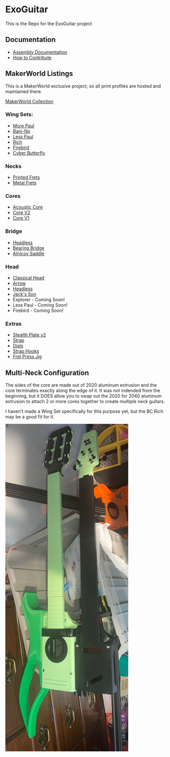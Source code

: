 # ExoGuitar
This is the Repo for the ExoGuitar project

## Documentation

- [Assembly Documentation](./ASSEMBLY.md)
- [How to Contribute](./CONTRIBUTING.md)

## MakerWorld Listings

This is a MakerWorld exclusive project; so all print profiles are hosted and maintained there.

[MakerWorld Collection](https://makerworld.com/en/collections/4170197-exoguitar)

### Wing Sets:
- [More Paul](https://makerworld.com/en/models/1162982-exoguitar-wings-more-paul)
- [Banj-No](https://makerworld.com/en/models/1158493-exoguitar-wings-banj-no)
- [Less Paul](https://makerworld.com/en/models/1158385-exoguitar-wings-less-paul)
- [Rich](https://makerworld.com/en/models/1078060-exoguitar-wings-rich)
- [Firebird](https://makerworld.com/en/models/988586-exoguitar-wings-firebird)
- [Cyber Butterfly](https://makerworld.com/en/models/946179-exoguitar-cyber-butterfly-wings)

### Necks
- [Printed Frets](https://makerworld.com/en/models/1158373-exoguitar-neck-printed-frets)
- [Metal Frets](https://makerworld.com/en/models/977913-exoguitar-neck)

### Cores
- [Acoustic Core](https://makerworld.com/en/models/1155233-exoguitar-acoustic-core)
- [Core V2](https://makerworld.com/en/models/981210-exoguitar-core-v2)
- [Core V1](https://makerworld.com/en/models/887441-exoguitar-core)

### Bridge
- [Headless](https://makerworld.com/en/models/988538-exoguitar-headless-bridge-plate)
- [Bearing Bridge](https://makerworld.com/en/models/969432-exoguitar-bearing-bridge)
- [Alnicov Saddle](https://makerworld.com/en/models/946216-exoguitar-bridge-alnicov-saddle-headless)

### Head
- [Classical Head](https://makerworld.com/en/models/1158327-exoguitar-classical-head-printed-tuners)
- [Arrow](https://makerworld.com/en/models/977949-exoguitar-head)
- [Headless](https://makerworld.com/en/models/977972-exoguitar-headless-adjustable-nut)
- [Jack's Son](https://makerworld.com/en/models/1223137-exoguitar-head-jack-s-son)
- Explorer - Coming Soon!
- Less Paul - Coming Soon!
- Firebird - Coming Soon!

### Extras 
- [Stealth Plate v2](https://makerworld.com/en/models/946400-exoguitar-stealth-plate-v2)
- [Strap](https://makerworld.com/en/models/1154218-exoguitar-strap)
- [Dials](https://makerworld.com/en/models/946440-exoguitar-spiral-dials-and-switch)
- [Strap Hooks](https://makerworld.com/en/models/965746-exoguitar-strap-hooks-wall-mount)
- [Fret Press Jig](https://makerworld.com/en/models/965720-exoguitar-fret-press-jig)

## Multi-Neck Configuration

The sides of the core are made out of 2020 aluminum extrusion and the core terminates exactly along the edge of it.  It was not indended from the beginning, but it DOES allow you to swap out the 2020 for 2040 aluminum extrusion to attach 2 or more cores together to create multiple neck guitars. 

I haven't made a Wing Set specifically for this purpose yet, but the BC Rich may be a good fit for it.  

![Proof of Concept](./pictures/MultiNeck.JPEG)